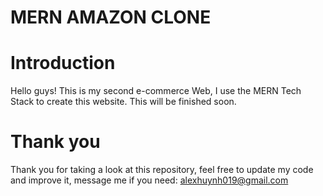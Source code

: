 # MERN AMAZON CLONE

# Introduction
Hello guys! This is my second e-commerce Web, I use the MERN Tech Stack to create this website. This will be finished soon.

# Thank you
Thank you for taking a look at this repository, feel free to update my code and improve it, message me if you need: alexhuynh019@gmail.com